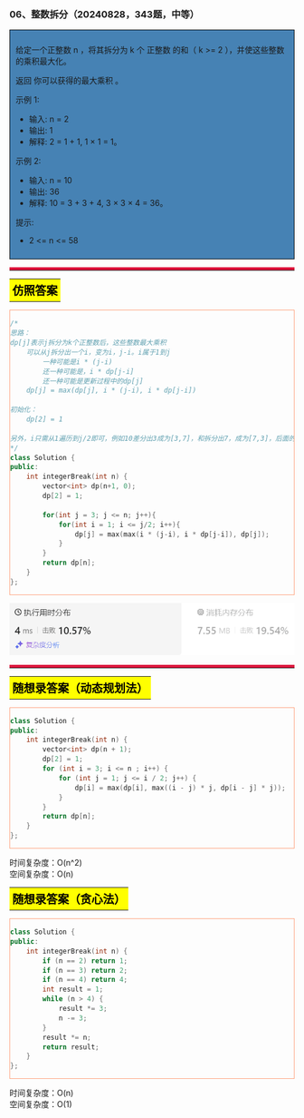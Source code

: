 ### 06、整数拆分（20240828，343题，中等）
<div style="border: 1px solid black; padding: 10px; background-color: SteelBlue;">

给定一个正整数 n ，将其拆分为 k 个 正整数 的和（ k >= 2 ），并使这些整数的乘积最大化。

返回 你可以获得的最大乘积 。

 

示例 1:

- 输入: n = 2
- 输出: 1
- 解释: 2 = 1 + 1, 1 × 1 = 1。

示例 2:

- 输入: n = 10
- 输出: 36
- 解释: 10 = 3 + 3 + 4, 3 × 3 × 4 = 36。
 

提示:

- 2 <= n <= 58

  </p>
</div>

<hr style="border-top: 5px solid #DC143C;">
<table>
  <tr>
    <td bgcolor="Yellow" style="padding: 5px; border: 0px solid black;">
      <span style="font-weight: bold; font-size: 20px;color: black;">
      仿照答案 
      </span>
    </td>
  </tr>
</table>
<div style="padding: 0px; border: 1.5px solid LightSalmon; margin-bottom: 10px;">

```C++ {.line-numbers}
/*
思路：
dp[j]表示j拆分为k个正整数后，这些整数最大乘积
    可以从j拆分出一个i，变为i，j-i。i属于1到j
        一种可能是i * (j-i)
        还一种可能是，i * dp[j-i]
        还一种可能是更新过程中的dp[j]
    dp[j] = max(dp[j], i * (j-i), i * dp[j-i])

初始化：
    dp[2] = 1

另外，i只需从1遍历到j/2即可，例如10差分出3成为[3,7]，和拆分出7，成为[7,3]，后面的结果，实际前面已经计算过了
*/
class Solution {
public:
    int integerBreak(int n) {
        vector<int> dp(n+1, 0);
        dp[2] = 1;

        for(int j = 3; j <= n; j++){
            for(int i = 1; i <= j/2; i++){
                dp[j] = max(max(i * (j-i), i * dp[j-i]), dp[j]);
            }
        }
        return dp[n];
    }
};
```

</div>

![alt text](image/acc2a678525867cf3342e883f18f0a7.png)

<hr style="border-top: 5px solid #DC143C;">

<table>
  <tr>
    <td bgcolor="Yellow" style="padding: 5px; border: 0px solid black;">
      <span style="font-weight: bold; font-size: 20px;color: black;">
      随想录答案（动态规划法）
      </span>
    </td>
  </tr>
</table>

<div style="padding: 0px; border: 1.5px solid LightSalmon; margin-bottom: 10px">

```C++ {.line-numbers}
class Solution {
public:
    int integerBreak(int n) {
        vector<int> dp(n + 1);
        dp[2] = 1;
        for (int i = 3; i <= n ; i++) {
            for (int j = 1; j <= i / 2; j++) {
                dp[i] = max(dp[i], max((i - j) * j, dp[i - j] * j));
            }
        }
        return dp[n];
    }
};
```
</div>

时间复杂度：O(n^2)  
空间复杂度：O(n)

<table>
  <tr>
    <td bgcolor="Yellow" style="padding: 5px; border: 0px solid black;">
      <span style="font-weight: bold; font-size: 20px;color: black;">
      随想录答案（贪心法）
      </span>
    </td>
  </tr>
</table>

<div style="padding: 0px; border: 1.5px solid LightSalmon; margin-bottom: 10px">

```C++ {.line-numbers}
class Solution {
public:
    int integerBreak(int n) {
        if (n == 2) return 1;
        if (n == 3) return 2;
        if (n == 4) return 4;
        int result = 1;
        while (n > 4) {
            result *= 3;
            n -= 3;
        }
        result *= n;
        return result;
    }
};
```
</div>

时间复杂度：O(n)  
空间复杂度：O(1)